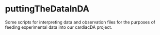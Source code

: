 # puttingTheDataInDA
Some scripts for interpreting data and observation files for the purposes of feeding experimental data into our cardiacDA project.
